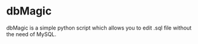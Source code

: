 
# dbMagic
dbMagic is a simple python script which allows you to edit .sql file without the need of MySQL.
